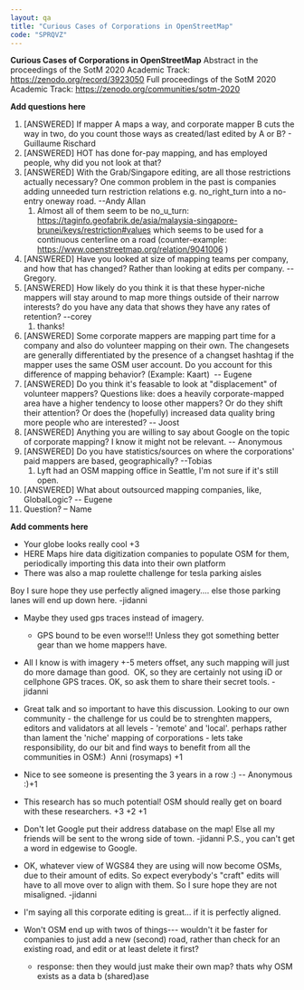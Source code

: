 ```yaml
---
layout: qa
title: "Curious Cases of Corporations in OpenStreetMap"
code: "SPRQVZ"
---
```

**<span class="underline">Curious Cases of Corporations in
OpenStreetMap</span>**
Abstract in the proceedings of the SotM 2020 Academic Track:
<https://zenodo.org/record/3923050>
Full proceedings of the SotM 2020 Academic Track:
<https://zenodo.org/communities/sotm-2020>


**Add questions here**

1.  \[ANSWERED\] If mapper A maps a way, and corporate mapper B cuts the
    way in two, do you count those ways as created/last edited by A or
    B? - Guillaume Rischard
2.  \[ANSWERED\] HOT has done for-pay mapping, and has employed people,
    why did you not look at that?
3.  \[ANSWERED\] With the Grab/Singapore editing, are all those
    restrictions actually necessary? One common problem in the past is
    companies adding unneeded turn restriction relations e.g.
    no\_right\_turn into a no-entry oneway road. --Andy Allan
    1.  Almost all of them seem to be no\_u\_turn:
        <https://taginfo.geofabrik.de/asia/malaysia-singapore-brunei/keys/restriction#values>
        which seems to be used for a continuous centerline on a road
        (counter-example:
        <https://www.openstreetmap.org/relation/9041006> )
4.  \[ANSWERED\] Have you looked at size of mapping teams per company,
    and how that has changed? Rather than looking at edits per company.
    -- Gregory.
5.  \[ANSWERED\] How likely do you think it is that these hyper-niche
    mappers will stay around to map more things outside of their narrow
    interests? do you have any data that shows they have any rates of
    retention? --corey
    1.  thanks!
6.  \[ANSWERED\] Some corporate mappers are mapping part time for a
    company and also do volunteer mapping on their own. The changesets
    are generally differentiated by the presence of a changset hashtag
    if the mapper uses the same OSM user account. Do you account for
    this difference of mapping behavior? (Example: Kaart)  -- Eugene
7.  \[ANSWERED\] Do you think it's feasable to look at "displacement" of
    volunteer mappers? Questions like: does a heavily corporate-mapped
    area have a higher tendency to loose other mappers? Or do they shift
    their attention? Or does the (hopefully) increased data quality
    bring more people who are interested? -- Joost
8.  \[ANSWERED\] Anything you are willing to say about Google on the
    topic of corporate mapping? I know it might not be relevant. --
    Anonymous
9.  \[ANSWERED\] Do you have statistics/sources on where the
    corporations' paid mappers are based, geographically? --Tobias
    1.  Lyft had an OSM mapping office in Seattle, I'm not sure if it's
        still open.
10. \[ANSWERED\] What about outsourced mapping companies, like,
    GlobalLogic? -- Eugene
11. Question? – Name


**Add comments here**


-   Your globe looks really cool +3
-   HERE Maps hire data digitization companies to populate OSM for them,
    periodically importing this data into their own platform
-   There was also a map roulette challenge for tesla parking aisles


Boy I sure hope they use perfectly aligned imagery....
else
those
parking
lanes
will
end
up
down
here. -jidanni

-   Maybe they used gps traces instead of imagery.
    -   GPS bound to be even worse!!! Unless they got something better
        gear than we home mappers have.



-   All I know is with imagery +-5 meters offset, any such mapping will
    just do more damage than good.  OK, so they are certainly not using
    iD or cellphone GPS traces. OK, so ask them to share their secret
    tools. -jidanni
-   Great talk and so important to have this discussion. Looking to our
    own community - the challenge for us could be to strenghten mappers,
    editors and validators at all levels - 'remote' and 'local'. perhaps
    rather than lament the 'niche' mapping of corporations - lets take
    responsibility, do our bit and find ways to benefit from all the
    communities in OSM:)  Anni (rosymaps) +1
-   Nice to see someone is presenting the 3 years in a row :) --
    Anonymous :)+1
-   This research has so much potential! OSM should really get on board
    with these researchers. +3 +2 +1
-   Don't let <span class="underline">Google</span> put their address
    database on the map! Else all my friends will be sent to the wrong
    side of town. -jidanni P.S., you can't get a word in edgewise to
    Google.
-   OK, whatever view of WGS84 they are using will now become OSMs, due
    to their amount of edits. So expect everybody's "craft" edits will
    have to all move over to align with them. So I sure hope they are
    not misaligned. -jidanni
-   I'm saying all this corporate editing is great... if it is perfectly
    aligned.
-   Won't OSM end up with twos of things--- wouldn't it be faster for
    companies to just add a new (second) road, rather than check for an
    existing road, and edit or at least delete it first?
    -   response: then they would just make their own map? thats why OSM
        exists as a data b (shared)ase


